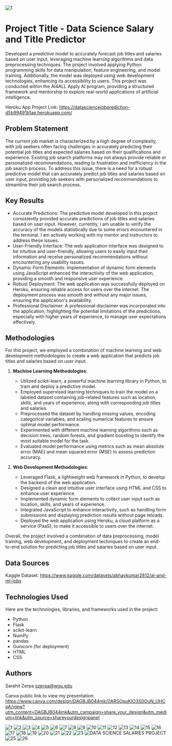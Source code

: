 ![1](https://github.com/szerp/DataScienceSalaryAndTitlePredictor/assets/68039475/30b44e0c-658a-4ff1-9991-e602295d73e6)

# Project Title - Data Science Salary and Title Predictor

Developed a predictive model to accurately forecast job titles and salaries based on user input, leveraging machine learning algorithms and data preprocessing techniques. The project involved applying Python programming skills for data manipulation, feature engineering, and model training. Additionally, the model was deployed using web development technologies, enhancing its accessibility to users. This project was conducted within the AI4ALL Apply AI program, providing a structured framework and mentorship to explore real-world applications of artificial intelligence.

Heroku App Project Link: https://datasciencejobprediction-d5b99491b1ae.herokuapp.com/

## Problem Statement <!--- do not change this line -->
The current job market is characterized by a high degree of complexity, with job seekers often facing challenges in accurately predicting their potential job titles and expected salaries based on their qualifications and experience. Existing job search platforms may not always provide reliable or personalized recommendations, leading to frustration and inefficiency in the job search process. To address this issue, there is a need for a robust predictive model that can accurately predict job titles and salaries based on user input, providing job seekers with personalized recommendations to streamline their job search process.

## Key Results <!--- do not change this line -->
- Accurate Predictions: The predictive model developed in this project consistently provided accurate predictions of job titles and salaries based on user input. However, currently, I am unable to verify the accuracy of the models statistically due to some errors encountered in the terminal. I am actively working with my mentor and instructors to address these issues.
- User-Friendly Interface: The web application interface was designed to be intuitive and user-friendly, allowing users to easily input their information and receive personalized recommendations without encountering any usability issues.
- Dynamic Form Elements: Implementation of dynamic form elements using JavaScript enhanced the interactivity of the web application, providing a smooth and responsive user experience.
- Robust Deployment: The web application was successfully deployed on Heroku, ensuring reliable access for users over the internet. The deployment process was smooth and without any major issues, ensuring the application's availability.
- Professional Disclaimer: A professional disclaimer was incorporated into the application, highlighting the potential limitations of the predictions, especially with higher years of experience, to manage user expectations effectively.


## Methodologies <!--- do not change this line -->

For this project, we employed a combination of machine learning and web development methodologies to create a web application that predicts job titles and salaries based on user input.

1. **Machine Learning Methodologies**:
   - Utilized scikit-learn, a powerful machine learning library in Python, to train and deploy a predictive model. 
   - Employed supervised learning techniques to train the model on a labeled dataset containing job-related features such as location, skills, and years of experience, along with corresponding job titles and salaries.
   - Preprocessed the dataset by handling missing values, encoding categorical variables, and scaling numerical features to ensure optimal model performance.
   - Experimented with different machine learning algorithms such as decision trees, random forests, and gradient boosting to identify the most suitable model for the task.
   - Evaluated model performance using metrics such as mean absolute error (MAE) and mean squared error (MSE) to assess prediction accuracy.

2. **Web Development Methodologies**:
   - Leveraged Flask, a lightweight web framework in Python, to develop the backend of the web application.
   - Designed a clean and intuitive user interface using HTML and CSS to enhance user experience.
   - Implemented dynamic form elements to collect user input such as location, skills, and years of experience.
   - Integrated JavaScript to enhance interactivity, such as handling form submissions and displaying prediction results without page reloads.
   - Deployed the web application using Heroku, a cloud platform as a service (PaaS), to make it accessible to users over the internet.

Overall, the project involved a combination of data preprocessing, model training, web development, and deployment techniques to create an end-to-end solution for predicting job titles and salaries based on user input.


## Data Sources <!--- do not change this line -->
Kaggle Dataset: https://www.kaggle.com/datasets/abhaykumar2812/ai-and-ml-jobs

## Technologies Used <!--- do not change this line -->
Here are the technologies, libraries, and frameworks used in the project:
- Python
- Flask
- scikit-learn
- NumPy
- pandas
- Gunicorn (for deployment)
- HTML
- CSS

## Authors <!--- do not change this line -->
Sarahit Zerpa szerpa@wgu.edu

Canva public link to view my presentation:
https://www.canva.com/design/DAGBJB044mk/0ARSOpuKIO3S0OuN_UHCpA/view?utm_content=DAGBJB044mk&utm_campaign=share_your_design&utm_medium=link&utm_source=shareyourdesignpanel

![1](https://github.com/szerp/DataScienceSalaryAndTitlePredictor/assets/68039475/9613e655-9ee2-490f-af6b-dfd3e7e44b14)
![2](https://github.com/szerp/DataScienceSalaryAndTitlePredictor/assets/68039475/9d3c6e76-9b0c-49c1-b16e-7b67a9b20f13)
![3](https://github.com/szerp/DataScienceSalaryAndTitlePredictor/assets/68039475/0285cda4-cb9d-41ce-94ee-6d7100208bc2)
![4](https://github.com/szerp/DataScienceSalaryAndTitlePredictor/assets/68039475/fff4b1f5-fd0c-4dff-ab45-b4dc1e4c22d1)
![5](https://github.com/szerp/DataScienceSalaryAndTitlePredictor/assets/68039475/c068e63e-6a7c-4610-8c38-44d693e5a5d4)
![6](https://github.com/szerp/DataScienceSalaryAndTitlePredictor/assets/68039475/2651b82d-8c51-4349-b128-21fc1acff4c6)
![7](https://github.com/szerp/DataScienceSalaryAndTitlePredictor/assets/68039475/6a15c570-2a88-43e3-a2cf-ed0479134091)
![8](https://github.com/szerp/DataScienceSalaryAndTitlePredictor/assets/68039475/17a9d362-af43-43c0-a57d-f16f3b8854f6)
![9](https://github.com/szerp/DataScienceSalaryAndTitlePredictor/assets/68039475/7cde5698-bb9c-42c3-95df-c8bdcc0f3542)
![10](https://github.com/szerp/DataScienceSalaryAndTitlePredictor/assets/68039475/96894b9a-b357-4c76-89bd-b24dff7d7c07)
![11](https://github.com/szerp/DataScienceSalaryAndTitlePredictor/assets/68039475/2fb4ad6e-e840-4b96-b59e-534062636ed3)
![12](https://github.com/szerp/DataScienceSalaryAndTitlePredictor/assets/68039475/4bf2cb41-ec09-4b36-b3ad-56bb45768fef)
![13](https://github.com/szerp/DataScienceSalaryAndTitlePredictor/assets/68039475/c80f0592-26d9-43ed-83bf-30d2cafaba4c)
![14](https://github.com/szerp/DataScienceSalaryAndTitlePredictor/assets/68039475/703d0806-3021-4cfa-8c08-04a91678dd77)
![15](https://github.com/szerp/DataScienceSalaryAndTitlePredictor/assets/68039475/48b52721-4fed-4435-b04a-566edc37fea7)
![16](https://github.com/szerp/DataScienceSalaryAndTitlePredictor/assets/68039475/f05b1e62-d95d-440a-b9d4-eb31a40f3051)
![17](https://github.com/szerp/DataScienceSalaryAndTitlePredictor/assets/68039475/54200dfa-ebff-4b5a-8adf-e88ea2ae1e00)
![18](https://github.com/szerp/DataScienceSalaryAndTitlePredictor/assets/68039475/44e48704-5d62-4a8c-8ebf-e8fc6dd4b555)
![19](https://github.com/szerp/DataScienceSalaryAndTitlePredictor/assets/68039475/0405fef2-cff9-4b17-958d-6139fd9f911e)
![20](https://github.com/szerp/DataScienceSalaryAndTitlePredictor/assets/68039475/5272570e-9e09-45b9-a6b7-ad1a249f66ad)
![21](https://github.com/szerp/DataScienceSalaryAndTitlePredictor/assets/68039475/b1c0b992-e082-4bb9-8adc-11a3f1a21dc0)
![22](https://github.com/szerp/DataScienceSalaryAndTitlePredictor/assets/68039475/fdf3cef1-73f5-4ef6-8058-b57cf144f82b)
![23](https://github.com/szerp/DataScienceSalaryAndTitlePredictor/assets/68039475/1970977a-faf6-450d-b30e-c2081d6ef305)
![DATA SCIENCE SALARIES PROJECT](https://github.com/szerp/DataScienceSalaryAndTitlePredictor/assets/68039475/7551b8c0-6fe1-47e5-b8fc-7c9a11918e37)
![25](https://github.com/szerp/DataScienceSalaryAndTitlePredictor/assets/68039475/1be1a4fe-f638-44c0-a3b3-b0177780bc50)
![26](https://github.com/szerp/DataScienceSalaryAndTitlePredictor/assets/68039475/b4a88581-8c90-4985-a52c-2ea405c41f3c)







